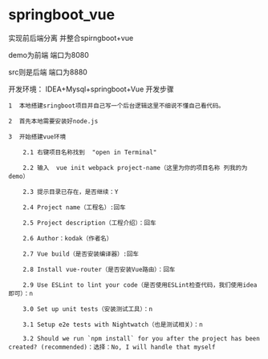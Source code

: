 # springboot_vue
实现前后端分离  并整合spirngboot+vue


demo为前端 端口为8080


src则是后端 端口为8880


开发环境：
  IDEA+Mysql+springboot+Vue
开发步骤

    1  本地搭建sringboot项目并自己写一个后台逻辑这里不细说不懂自己看代码。
    
    2  首先本地需要安装好node.js
    
    3  开始搭建vue环境
    
        2.1 右键项目名称找到  "open in Terminal"
        
        2.2 输入  vue init webpack project-name（这里为你的项目名称 列我的为demo）
        
        2.3 提示目录已存在，是否继续：Y
        
        2.4 Project name（工程名）:回车
        
        2.5 Project description（工程介绍）：回车
        
        2.6 Author：kodak（作者名）
        
        2.7 Vue build（是否安装编译器）:回车
        
        2.8 Install vue-router（是否安装Vue路由）：回车
        
        2.9 Use ESLint to lint your code（是否使用ESLint检查代码，我们使用idea即可）：n
        
        3.0 Set up unit tests（安装测试工具）：n
        
        3.1 Setup e2e tests with Nightwatch（也是测试相关）：n
        
        3.2 Should we run `npm install` for you after the project has been created? (recommended)：选择：No, I will handle that myself
  
